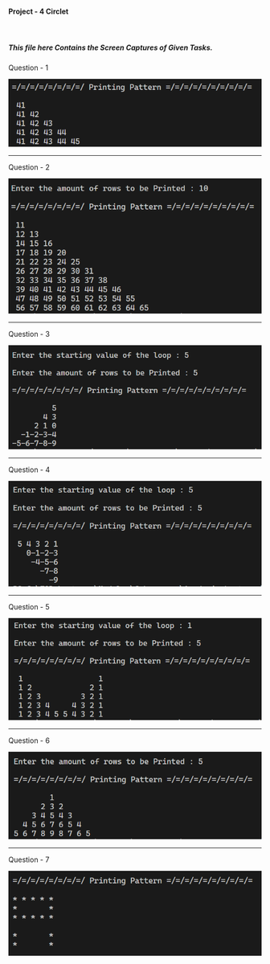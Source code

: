 <h4>Project - 4 Circlet</h4> <br>
<h5>This file here Contains the Screen Captures of Given Tasks.</h5>


<p>Question - 1</p>
<img src="Screenshots\Q1.png">

<hr>

<p>Question - 2</p>
<img src="Screenshots\Q2.png">

<hr>

<p>Question - 3</p>
<img src="Screenshots\Q3.png">

<hr>

<p>Question - 4</p>
<img src="Screenshots\Q4.png">

<hr>

<p>Question - 5</p>
<img src="Screenshots\Q5.png">

<hr>

<p>Question - 6</p>
<img src="Screenshots\Q6.png">

<hr>

<p>Question - 7</p>
<img src="Screenshots\Q7.png">

